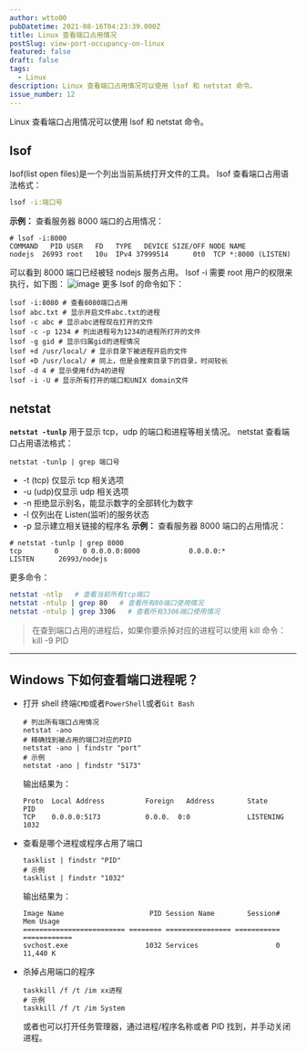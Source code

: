 ```yaml
---
author: wtto00
pubDatetime: 2021-08-16T04:23:39.000Z
title: Linux 查看端口占用情况
postSlug: view-port-occupancy-on-linux
featured: false
draft: false
tags:
  - Linux
description: Linux 查看端口占用情况可以使用 lsof 和 netstat 命令。
issue_number: 12
---
```


Linux 查看端口占用情况可以使用 lsof 和 netstat 命令。

## lsof

lsof(list open files)是一个列出当前系统打开文件的工具。
lsof 查看端口占用语法格式：

```bash
lsof -i:端口号
```

**示例：** 查看服务器 8000 端口的占用情况：

```plaintext
# lsof -i:8000
COMMAND   PID USER   FD   TYPE   DEVICE SIZE/OFF NODE NAME
nodejs  26993 root   10u  IPv4 37999514      0t0  TCP *:8000 (LISTEN)
```

可以看到 8000 端口已经被轻 nodejs 服务占用。
lsof -i 需要 root 用户的权限来执行，如下图：
![image](https://user-images.githubusercontent.com/30424139/105813174-6c5dba80-5fea-11eb-9f0f-996ad6a8e908.png)
更多 lsof 的命令如下：

```shell
lsof -i:8080 # 查看8080端口占用
lsof abc.txt # 显示开启文件abc.txt的进程
lsof -c abc # 显示abc进程现在打开的文件
lsof -c -p 1234 # 列出进程号为1234的进程所打开的文件
lsof -g gid # 显示归属gid的进程情况
lsof +d /usr/local/ # 显示目录下被进程开启的文件
lsof +D /usr/local/ # 同上，但是会搜索目录下的目录，时间较长
lsof -d 4 # 显示使用fd为4的进程
lsof -i -U # 显示所有打开的端口和UNIX domain文件
```

## netstat

**`netstat -tunlp`** 用于显示 tcp，udp 的端口和进程等相关情况。
netstat 查看端口占用语法格式：

```shell
netstat -tunlp | grep 端口号
```

- -t (tcp) 仅显示 tcp 相关选项
- -u (udp)仅显示 udp 相关选项
- -n 拒绝显示别名，能显示数字的全部转化为数字
- -l 仅列出在 Listen(监听)的服务状态
- -p 显示建立相关链接的程序名
  **示例：** 查看服务器 8000 端口的占用情况：

```plaintext
# netstat -tunlp | grep 8000
tcp        0      0 0.0.0.0:8000            0.0.0.0:*               LISTEN      26993/nodejs
```

更多命令：

```bash
netstat -ntlp   # 查看当前所有tcp端口
netstat -ntulp | grep 80   # 查看所有80端口使用情况
netstat -ntulp | grep 3306   # 查看所有3306端口使用情况
```

> 在查到端口占用的进程后，如果你要杀掉对应的进程可以使用 kill 命令：
> kill -9 PID

---

## Windows 下如何查看端口进程呢？

- 打开 shell 终端`CMD`或者`PowerShell`或者`Git Bash`

  ```shell
  # 列出所有端口占用情况
  netstat -ano
  # 精确找到被占用的端口对应的PID
  netstat -ano | findstr "port"
  # 示例
  netstat -ano | findstr "5173"
  ```

  输出结果为：

  ```plaintext
  Proto  Local Address          Foreign   Address        State           PID
  TCP    0.0.0.0:5173           0.0.0.  0:0              LISTENING       1032
  ```

- 查看是哪个进程或程序占用了端口

  ```shell
  tasklist | findstr "PID"
  # 示例
  tasklist | findstr "1032"
  ```

  输出结果为：

  ```plaintext
  Image Name                     PID Session Name        Session#    Mem Usage
  ========================= ======== ================ =========== ============
  svchost.exe                   1032 Services                   0     11,440 K
  ```

- 杀掉占用端口的程序

  ```shell
  taskkill /f /t /im xx进程
  # 示例
  taskkill /f /t /im System
  ```

  或者也可以打开任务管理器，通过进程/程序名称或者 PID 找到，并手动关闭进程。
